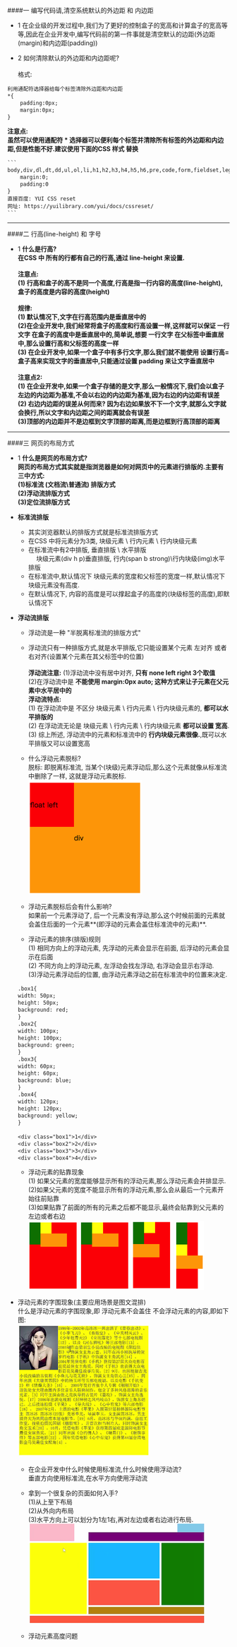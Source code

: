 

####一 编写代码请,清空系统默认的外边距 和 内边距

- 1 在企业级的开发过程中,我们为了更好的控制盒子的宽高和计算盒子的宽高等等,因此在企业开发中,编写代码前的第一件事就是清空默认的边距(外边距(margin)和内边距(padding))

- 2 如何清除默认的外边距和内边距呢?<br><br>格式:
```
利用通配符选择器给每个标签清除外边距和内边距
*{
    padding:0px;
    margin:0px;
}
```
**注意点:<br>虽然可以使用通配符 * 选择器可以便利每个标签并清除所有标签的外边距和内边距,但是性能不好.建议使用下面的CSS 样式 替换**

    ```
    body,div,dl,dt,dd,ul,ol,li,h1,h2,h3,h4,h5,h6,pre,code,form,fieldset,legend,input,textarea,p,blockquote,th,td{
        margin:0;
        padding:0
    }
    直接百度: YUI CSS reset 
    网址: https://yuilibrary.com/yui/docs/cssreset/
    ```
    
    
    
    
    
    
---
####二 行高(line-height) 和 字号


- 1 **什么是行高?<br> 在CSS 中 所有的行都有自己的行高,通过 line-height 来设置. <br><br>注意点:<br>(1) 行高和盒子的高不是同一个高度,行高是指一行内容的高度(line-height), 盒子的高度是内容的高度(height) <br><br>规律:<br>(1) 默认情况下,文字在行高范围内是垂直居中的<br>(2)在企业开发中,我们经常将盒子的高度和行高设置一样,这样就可以保证 一行文字 在盒子的高度中是垂直居中的,简单说,想要 一行文字 在父标签中垂直居中,那么设置行高和父标签的高度一样<br> (3) 在企业开发中,如果一个盒子中有多行文字,那么我们就不能使用 设置行高=盒子高来实现文字的垂直居中,只能通过设置 padding 来让文字垂直居中**
<br><br>**注意点2:<br>(1) 在企业开发中,如果一个盒子存储的是文字,那么一般情况下,我们会以盒子左边的内边距为基准,不会以右边的内边距为基准,因为右边的内边距有误差<br>(2) 右边内边距的误差从何而来? 因为右边如果放不下一个文字,就那么文字就会换行,所以文字和内边距之间的距离就会有误差<br>(3)顶部的内边距并不是边框到文字顶部的距离,而是边框到行高顶部的距离**





---
####三  网页的布局方式

- 1 **什么是网页的布局方式?<br> 网页的布局方式其实就是指浏览器是如何对网页中的元素进行排版的.主要有三中方式:<br> (1)标准流 (文档流\普通流) 排版方式 <br>(2)浮动流排版方式 <br>(3)定位流排版方式**

- **标准流排版**
    - 其实浏览器默认的排版方式就是标准流排版方式
    - 在CSS 中将元素分为3类, 块级元素 \ 行内元素 \ 行内块级元素 
    - 在标准流中有2中排版, 垂直排版 \ 水平排版<br> &emsp; 块级元素(div h p)垂直排版, 行内(span b strong)\行内块级(img)水平排版
    - 在标准流中,默认情况下 块级元素的宽度和父标签的宽度一样,默认情况下块级元素没有高度.
    - 在默认情况下, 内容的高度是可以撑起盒子的高度的(块级标签的高度),即默认情况下
    
    
- **浮动流排版**
    - 浮动流是一种 "半脱离标准流的排版方式"
    - 浮动流只有一种排版方式,就是水平排版,它只能设置某个元素 左对齐 或者 右对齐(设置某个元素在其父标签中的位置)
    **<br><br>  浮动流注意:**
(1)浮动流中没有居中对齐, **只有 none left right 3个取值**<br>(2)在浮动流中是 **不能使用 margin:0px auto; 这种方式来让子元素在父元素中水平居中的**
    **<br> 浮动流特点:**<br>(1) 在浮动流中是 不区分 块级元素 \ 行内元素 \ 行内块级元素的, **都可以水平排版的**<br>(2) 在浮动流无论是 块级元素 \ 行内元素 \ 行内块级元素 **都可以设置 宽高**.<br>(3) 综上所述, 浮动流中的元素和标准流中的 **行内块级元素很像.**,既可以水平排版又可以设置宽高
    
    - 什么浮动元素脱标?<br> 脱标: 即脱离标准流, 当某个(块级)元素浮动后,那么这个元素就像从标准流中删除了一样, 这就是浮动元素脱标.
    ![](/assets/Snip20180711_1.png)
    - 浮动元素脱标后会有什么影响?<br> 如果前一个元素浮动了, 后一个元素没有浮动,那么这个时候前面的元素就会盖住后面的一个元素**(即浮动的元素会盖住标准流中的元素)**.
    
    - 浮动元素的排序(排版)规则<br>(1) 相同方向上的浮动元素, 先浮动的元素会显示在前面, 后浮动的元素会显示在后面<br>(2) 不同方向上的浮动元素, 左浮动会找左浮动, 右浮动会显示右浮动.<br> (3)浮动元素浮动后的位置, 由浮动元素浮动之前在标准流中的位置来决定.
    ```
    .box1{
    width: 50px;
    height: 50px;
    background: red;
    }
    .box2{
    width: 100px;
    height: 100px;
    background: green;
    }
    .box3{
    width: 60px;
    height: 60px;
    background: blue;
    }
    .box4{
    width: 120px;
    height: 120px;
    background: yellow;
    }
            
    <div class="box1">1</div>
    <div class="box2">2</div>   
    <div class="box3">3</div>
    <div class="box4">4</div>
    ```
    - 浮动元素的贴靠现象
    <br>(1) 如果父元素的宽度能够显示所有的浮动元素,那么浮动元素会并排显示.<br>(2)如果父元素的宽度不能显示所有的浮动元素,那么会从最后一个元素开始往前贴靠<br>(3)如果贴靠了前面的所有的元素之后都不能显示,最终会贴靠到父元素的左边或者右边<br>
  ![](/assets/Snip20180711_8.png)  ![](/assets/Snip20180711_8.png) ![](/assets/Snip20180711_9.png)   ![](/assets/Snip20180711_10.png)   
 
 - 浮动元素的字围现象(主要应用场景是图文混排)<br> 什么是浮动元素的字围现象,即 浮动元素不会盖住 不会浮动元素的内容,即如下图:<br>
    ![](/assets/Snip20180711_11.png)
    
    - 在企业开发中什么时候使用标准流,什么时候使用浮动流?<br>垂直方向使用标准流,在水平方向使用浮动流
    - 拿到一个很复杂的页面如何入手?<br>(1)从上至下布局<br>(2)从外向内布局<br>(3)水平方向上可以划分为1左1右,再对左边或者右边进行布局.
    ![](/assets/Snip20180711_12.png)
    
    - 浮动元素高度问题
    
    
    
    



















